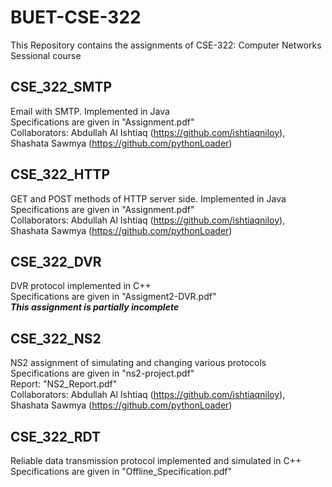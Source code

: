 # BUET-CSE-322
This Repository contains the assignments of CSE-322: Computer Networks Sessional course

## CSE_322_SMTP
Email with SMTP. Implemented in Java  
Specifications are given in "Assignment.pdf"  
Collaborators: Abdullah Al Ishtiaq (https://github.com/ishtiaqniloy), Shashata Sawmya (https://github.com/pythonLoader)

## CSE_322_HTTP
GET and POST methods of HTTP server side. Implemented in Java  
Specifications are given in "Assignment.pdf"  
Collaborators: Abdullah Al Ishtiaq (https://github.com/ishtiaqniloy), Shashata Sawmya (https://github.com/pythonLoader)

## CSE_322_DVR
DVR protocol implemented in C++  
Specifications are given in "Assigment2-DVR.pdf"  
***This assignment is partially incomplete***

## CSE_322_NS2
NS2 assignment of simulating and changing various protocols  
Specifications are given in "ns2-project.pdf"  
Report: "NS2_Report.pdf"  
Collaborators: Abdullah Al Ishtiaq (https://github.com/ishtiaqniloy), Shashata Sawmya (https://github.com/pythonLoader)  

## CSE_322_RDT
Reliable data transmission protocol implemented and simulated in C++  
Specifications are given in "Offline_Specification.pdf"  



